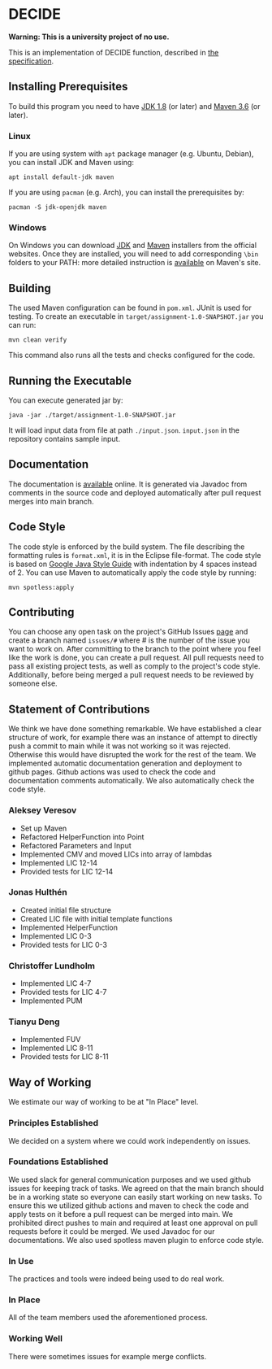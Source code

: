 # DECIDE

**Warning: This is a university project of no use.**

This is an implementation of DECIDE function, described in [the specification](https://canvas.kth.se/courses/37918/files/6157550/download).


## Installing Prerequisites

To build this program you need to have [JDK 1.8](https://www.oracle.com/java/technologies/javase/javase-jdk8-downloads.html) (or later) and [Maven 3.6](https://maven.apache.org/download.cgi) (or later).

### Linux

If you are using system with `apt` package manager (e.g. Ubuntu, Debian), you can install JDK and Maven using:

```
apt install default-jdk maven
```

If you are using `pacman` (e.g. Arch), you can install the prerequisites by:

```
pacman -S jdk-openjdk maven
```

### Windows

On Windows you can download [JDK](https://www.oracle.com/java/technologies/downloads/#java8-windows) and [Maven](https://dlcdn.apache.org/maven/maven-3/3.8.7/binaries/apache-maven-3.8.7-bin.zip) installers from the official websites. Once they are installed, you will need to add corresponding `\bin` folders to your PATH: more detailed instruction is [available](https://maven.apache.org/install.html#windows-tips) on Maven's site.


## Building

The used Maven configuration can be found in `pom.xml`. JUnit is used for testing. To create an executable in `target/assignment-1.0-SNAPSHOT.jar` you can run:

```
mvn clean verify
```

This command also runs all the tests and checks configured for the code.


## Running the Executable

You can execute generated jar by:

```
java -jar ./target/assignment-1.0-SNAPSHOT.jar
```

It will load input data from file at path `./input.json`. `input.json` in the repository contains sample input.


## Documentation

The documentation is [available](https://dd2480-group14.github.io/Assignment-1/) online. It is generated via Javadoc from comments in the source code and deployed automatically after pull request merges into main branch.


## Code Style

The code style is enforced by the build system. The file describing the formatting rules is `format.xml`, it is in the Eclipse file-format. The code style is based on [Google Java Style Guide](https://google.github.io/styleguide/javaguide.html) with indentation by 4 spaces instead of 2. You can use Maven to automatically apply the code style by running:

```
mvn spotless:apply
```


## Contributing

You can choose any open task on the project's GitHub Issues [page](https://github.com/DD2480-group14/Assignment-1/issues) and create a branch named `issues/#` where # is the number of the issue you want to work on. After committing to the branch to the point where you feel like the work is done, you can create a pull request. All pull requests need to pass all existing project tests, as well as comply to the project's code style. Additionally, before being merged a pull request needs to be reviewed by someone else.


## Statement of Contributions

We think we have done something remarkable. We have established a clear structure of work, for example there was an instance of attempt to directly push a commit to main while it was not working so it was rejected. Otherwise this would have disrupted the work for the rest of the team. We implemented automatic documentation generation and deployment to github pages. Github actions was used to check the code and documentation comments automatically. We also automatically check the code style.

### Aleksey Veresov

- Set up Maven
- Refactored HelperFunction into Point
- Refactored Parameters and Input
- Implemented CMV and moved LICs into array of lambdas
- Implemented LIC 12-14
- Provided tests for LIC 12-14

### Jonas Hulthén

- Created initial file structure
- Created LIC file with initial template functions
- Implemented HelperFunction
- Implemented LIC 0-3
- Provided tests for LIC 0-3

### Christoffer Lundholm

- Implemented LIC 4-7 
- Provided tests for LIC 4-7
- Implemented PUM

### Tianyu Deng

- Implemented FUV
- Implemented LIC 8-11
- Provided tests for LIC 8-11


## Way of Working

We estimate our way of working to be at "In Place" level.

### Principles Established

We decided on a system where we could work independently on issues.

### Foundations Established

We used slack for general communication purposes and we used github issues for keeping track of tasks. We agreed on that the main branch should be in a working state so everyone can easily start working on new tasks. To ensure this we utilized github actions and maven to check the code and apply tests on it before a pull request can be merged into main. We prohibited direct pushes to main and required at least one approval on pull requests before it could be merged. We used Javadoc for our documentations. We also used spotless maven plugin to enforce code style.

### In Use

The practices and tools were indeed being used to do real work.

### In Place

All of the team members used the aforementioned process. 

### Working Well

There were sometimes issues for example merge conflicts.
